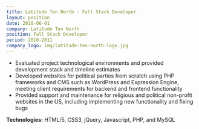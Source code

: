 ```yaml
---
title: Latitude Ten North - Full Stack Developer
layout: position
date: 2018-06-01
company: Latitude Ten North
position: Full Stack Developer
period: 2010-2011 
company_logo: img/latitude-ten-north-logo.jpg
---
```

- Evaluated project technological environments and provided development stack and timeline estimates
- Developed websites for political parties from scratch using PHP frameworks and CMS such as WordPress and Expression Engine, meeting client requirements for backend and frontend functionality
- Provided support and maintenance for religious and political non-profit websites in the US, including implementing new functionality and fixing bugs

**Technologies:** HTML/5, CSS3, jQuery, Javascript, PHP, and MySQL
